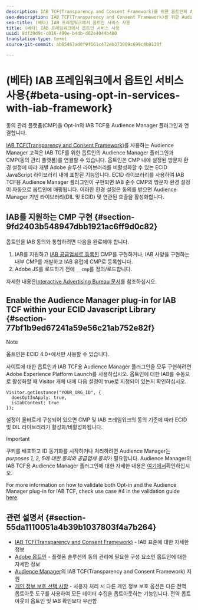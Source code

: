 ```yaml
---
description: IAB TCF(Transparency and Consent Framework)를 위한 옵트인의 Audience Manager 플러그인과 CMP(동의 관리 플랫폼)를 연결합니다.
seo-description: IAB TCF(Transparency and Consent Framework)를 위한 Audience Manager 플러그인과 CMP(동의 관리 플랫폼)를 연결합니다.
seo-title: (베타) IAB 프레임워크에서 옵트인 서비스 사용
title: (베타) IAB 프레임워크에서 옵트인 서비스 사용
uuid: 8df39d9c-c016-490e-b4db-d02e4044b480
translation-type: tm+mt
source-git-commit: ab85467ad0f9f661c472eb373809c699c4b9130f

---
```



# (베타) IAB 프레임워크에서 옵트인 서비스 사용{#beta-using-opt-in-services-with-iab-framework}

동의 관리 플랫폼(CMP)을 Opt-in의 IAB TCF용 Audience Manager 플러그인과 연결합니다.

[IAB TCF(Transparency and Consent Framework)](https://iabtechlab.com/standards/gdpr-transparency-and-consent-framework/)를 사용하는 Audience Manager 고객은 IAB TCF를 위한 옵트인의 Audience Manager 플러그인과 CMP(동의 관리 플랫폼)를 연결할 수 있습니다. 옵트인은 CMP 내에 설정된 방문자 환경 설정에 따라 개별 Adobe 솔루션 라이브러리를 비활성화할 수 있는 ECID JavaScript 라이브러리 내에 포함된 기능입니다. ECID 라이브러리를 사용하여 IAB TCF용 Audience Manager 플러그인이 구현되면 IAB 준수 CMP의 방문자 환경 설정이 자동으로 옵트인에 매핑됩니다. 이러한 환경 설정은 동의를 받으면 Audience Manager 기반 라이브러리(DIL 및 ECID) 및 연관된 호출을 활성화합니다.

## IAB를 지원하는 CMP 구현 {#section-9fd2403b548947dbb1921ac6ff9d0c82}

옵트인을 IAB 동의와 통합하려면 다음을 완료해야 합니다.

1. IAB를 지원하고 [IAB 공급업체로 등록된](https://vendorlist.consensu.org/vendorlist.json) CMP를 구현하거나, IAB 사양을 구현하는 내부 CMP를 개발하고 IAB 유럽에 CMP로 등록합니다.
1. Adobe JS를 로드하기 전에 `__cmp`를 정의/로드합니다.

자세한 내용은[Interactive Advertising Bureau 문서](https://github.com/InteractiveAdvertisingBureau/GDPR-Transparency-and-Consent-Framework/blob/master/v1.1%20Implementation%20Guidelines.md)를 참조하십시오.

## Enable the Audience Manager plug-in for IAB TCF within your ECID Javascript Library {#section-77bf1b9ed67241a59e56c21ab752e82f}

>[!NOTE]
>
>옵트인은 ECID 4.0+에서만 사용할 수 있습니다.

사이트에 대한 옵트인과 IAB TCF용 Audience Manager 플러그인을 모두 구현하려면 Adobe Experience Platform Launch를 사용하십시오. 옵트인에 대한 IAB를 수동으로 활성화할 때 Visitor 개체 내에 다음 설정이 true로 지정되어 있는지 확인하십시오.

```
Visitor.getInstance("YOUR_ORG_ID", {  
  doesOptInApply: true,   
  isIabContext: true   
});
```

설정이 올바르게 구성되어 있으면 CMP 및 IAB 프레임워크의 동의 기준에 따라 ECID 및 DIL 라이브러리가 활성화/비활성화됩니다.

>[!IMPORTANT]
>
>쿠키를 배포하고 ID 동기화를 시작하거나 처리하려면 Audience Manager는 *purposes 1, 2, 5에 대한 동의와 공급업체 동의*&#x200B;가 필요합니다. Audience Manager의 IAB TCF용 Audience Manager 플러그인에 대한 자세한 내용은 [여기에서](https://docs.adobe.com/help/en/audience-manager/user-guide/overview/gdpr/aam-iab-plugin.html)확인하십시오.

For more information on how to validate both Opt-in and the Audience Manager plug-in for IAB TCF, check use case #4 in the validation guide [here](../../implementation-guides/opt-in-service/testing-optin-and-iab-plugin.md#section-ca5c6f92fbdf4fd29b4acb6b644efbd0).

## 관련 설명서 {#section-55da1110051a4b39b1037803f4a7b264}

* [IAB TCF(Transparency and Consent Framework)](https://iabtechlab.com/standards/gdpr-transparency-and-consent-framework/) - IAB 표준에 대한 자세한 정보
* [Adobe 옵트인](../../implementation-guides/opt-in-service/optin-overview.md#concept-f9b5db0d27a245fbadd3e19162319360) - 플랫폼 솔루션의 동의 관리에 필요한 구성 요소인 옵트인에 대한 자세한 정보
* [Audience Manager](https://marketing-beta.adobe.com/resources/help/aam/iab-support/aam-iab-support.html)의 IAB TCF(Transparency and Consent Framework) 지원
* [개인 정보 보호 선택 사항](https://www.adobe.com/privacy/opt-out.html#customeruse) - 사용자 처리 시 다른 개인 정보 보호 옵션은 다른 전역 옵트아웃 도구를 사용하여 모든 데이터 수집을 옵트아웃하는 기능입니다. 전역 옵트아웃이 옵트인 및 IAB 확인보다 우선함

